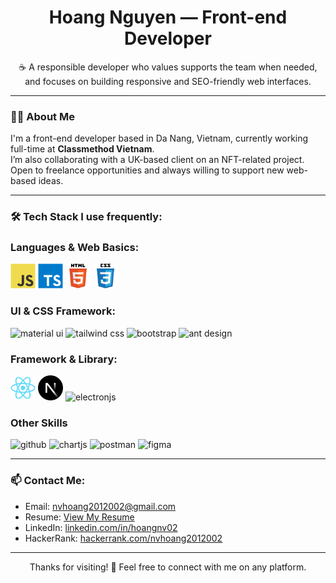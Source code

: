 <h1 align="center">Hoang Nguyen — Front-end Developer</h1>

<p align="center">
  ☕ A responsible developer who values supports the team when needed, and focuses on building responsive and SEO-friendly web interfaces.
</p>

---

### 👨‍💻 About Me

I'm a front-end developer based in Da Nang, Vietnam, currently working full-time at **Classmethod Vietnam**.  
I’m also collaborating with a UK-based client on an NFT-related project.  
Open to freelance opportunities and always willing to support new web-based ideas.  

---

### 🛠️ Tech Stack I use frequently:

### Languages & Web Basics:
<p>
  <img alt="javascript" src="https://raw.githubusercontent.com/devicons/devicon/master/icons/javascript/javascript-original.svg" width="40" />
  <img alt="typescript" src="https://raw.githubusercontent.com/devicons/devicon/master/icons/typescript/typescript-original.svg" width="40" />
  <img alt="html5" src="https://raw.githubusercontent.com/devicons/devicon/master/icons/html5/html5-original-wordmark.svg" width="40" />
  <img alt="css3" src="https://raw.githubusercontent.com/devicons/devicon/master/icons/css3/css3-original-wordmark.svg" width="40" />
</p>

### UI & CSS Framework:
<p>
  <img alt="material ui" src="https://cdn.worldvectorlogo.com/logos/material-ui-1.svg" width="40" />
  <img alt="tailwind css" src="https://www.vectorlogo.zone/logos/tailwindcss/tailwindcss-icon.svg" width="40" />
  <img alt="bootstrap" src="https://cdn.jsdelivr.net/gh/devicons/devicon/icons/bootstrap/bootstrap-original.svg" width="40" />
  <img alt="ant design" src="https://cdn.jsdelivr.net/gh/devicons/devicon/icons/antdesign/antdesign-original.svg" width="40" />
</p>

### Framework & Library:
<p>
  <img alt="reactjs" src="https://raw.githubusercontent.com/devicons/devicon/master/icons/react/react-original.svg" width="40" />
  <img alt="nextjs" src="https://raw.githubusercontent.com/devicons/devicon/master/icons/nextjs/nextjs-original.svg" width="40" />
  <img alt="electronjs" src="https://cdn.jsdelivr.net/gh/devicons/devicon/icons/electron/electron-original.svg" width="40" />
</p>

### Other Skills
<p align="left">
  <img alt="github" src="https://raw.githubusercontent.com/rahulbanerjee26/githubAboutMeGenerator/main/icons/github.svg" width="40" />
  <img alt="chartjs" src="https://www.chartjs.org/media/logo-title.svg" width="40" />
  <img alt="postman" src="https://www.vectorlogo.zone/logos/getpostman/getpostman-icon.svg" width="40" />
  <img alt="figma" src="https://www.vectorlogo.zone/logos/figma/figma-icon.svg" width="40" />
</p>


---

### 📫 Contact Me:

- Email: [nvhoang2012002@gmail.com](mailto:nvhoang2012002@gmail.com)
- Resume: [View My Resume](https://www.canva.com/design/DAGEFom9ehY/wVMSz1fWz718V27TSDYE8Q/view)
- LinkedIn: [linkedin.com/in/hoangnv02](https://linkedin.com/in/hoangnv02)
- HackerRank: [hackerrank.com/nvhoang2012002](https://www.hackerrank.com/nvhoang2012002)

---

<p align="center">
  Thanks for visiting! 🙌 Feel free to connect with me on any platform.
</p>
